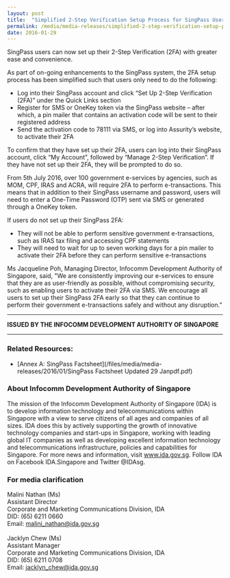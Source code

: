 ```yaml
---
layout: post
title:  "Simplified 2-Step Verification Setup Process for SingPass Users"
permalink: /media/media-releases/simplified-2-step-verification-setup-process-for-singPass-users
date: 2016-01-29
---
```

SingPass users can now set up their 2-Step Verification (2FA) with greater ease and convenience.

As part of on-going enhancements to the SingPass system, the 2FA setup process has been simplified such that users only need to do the following:

* Log into their SingPass account and click “Set Up 2-Step Verification (2FA)” under the Quick Links section
* Register for SMS or OneKey token via the SingPass website – after which, a pin mailer that contains an activation code will be sent to their registered address
* Send the activation code to 78111 via SMS, or log into Assurity’s website, to activate their 2FA

To confirm that they have set up their 2FA, users can log into their SingPass account, click “My Account”, followed by “Manage 2-Step Verification”. If they have not set up their 2FA, they will be prompted to do so.

From 5th July 2016, over 100 government e-services by agencies, such as MOM, CPF, IRAS and ACRA, will require 2FA to perform e-transactions. This means that in addition to their SingPass username and password, users will need to enter a One-Time Password (OTP) sent via SMS or generated through a OneKey token.

If users do not set up their SingPass 2FA:

* They will not be able to perform sensitive government e-transactions, such as IRAS tax filing and accessing CPF statements
* They will need to wait for up to seven working days for a pin mailer to activate their 2FA before they can perform sensitive e-transactions

Ms Jacqueline Poh, Managing Director, Infocomm Development Authority of Singapore, said, "We are consistently improving our e-services to ensure that they are as user-friendly as possible, without compromising security, such as enabling users to activate their 2FA via SMS. We encourage all users to set up their SingPass 2FA early so that they can continue to perform their government e-transactions safely and without any disruption.”

---

**ISSUED BY THE INFOCOMM DEVELOPMENT AUTHORITY OF SINGAPORE**

---

### **Related Resources:**
* [Annex A: SingPass Factsheet](/files/media/media-releases/2016/01/SingPass Factsheet  Updated 29 Janpdf.pdf)

### **About Infocomm Development Authority of Singapore**
The mission of the Infocomm Development Authority of Singapore (IDA) is to develop information technology and telecommunications within Singapore with a view to serve citizens of all ages and companies of all sizes. IDA does this by actively supporting the growth of innovative technology companies and start-ups in Singapore, working with leading global IT companies as well as developing excellent information technology and telecommunications infrastructure, policies and capabilities for Singapore. For more news and information, visit www.ida.gov.sg. Follow IDA on Facebook IDA.Singapore and Twitter @IDAsg.

### **For media clarification**
Malini Nathan (Ms)
<br>Assistant Director
<br>Corporate and Marketing Communications Division, IDA
<br>DID: (65) 6211 0660
<br>Email: malini_nathan@ida.gov.sg
<br>
<br>Jacklyn Chew (Ms)
<br>Assistant Manager
<br>Corporate and Marketing Communications Division, IDA
<br>DID: (65) 6211 0708
<br>Email: jacklyn_chew@ida.gov.sg
